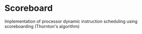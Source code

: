 # Scoreboard
Implementation of processor dynamic instruction scheduling using scoreboarding (Thornton's algorithm)
